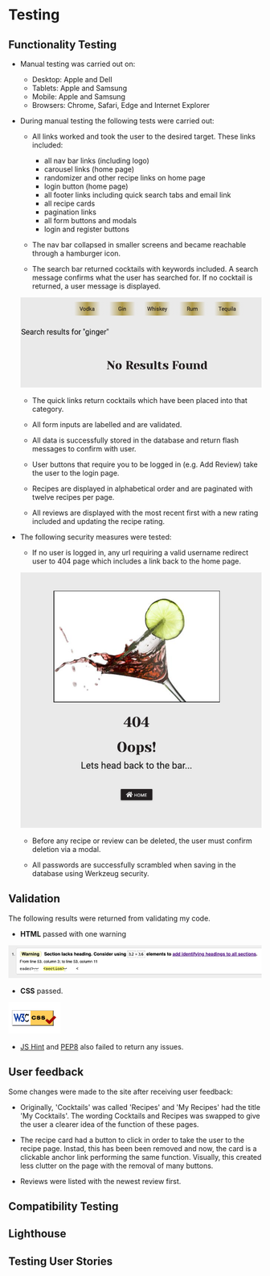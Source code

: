 # Testing

## Functionality Testing

- Manual testing was carried out on:
    - Desktop: Apple and Dell
    - Tablets: Apple and Samsung
    - Mobile: Apple and Samsung
    - Browsers: Chrome, Safari, Edge and Internet Explorer

- During manual testing the following tests were carried out:
    - All links worked and took the user to the desired target. These links included:
        - all nav bar links (including logo)
        - carousel links (home page)
        - randomizer and other recipe links on home page
        - login button (home page)
        - all footer links including quick search tabs and email link
        - all recipe cards
        - pagination links
        - all form buttons and modals
        - login and register buttons

    - The nav bar collapsed in smaller screens and became reachable through a hamburger icon.

    - The search bar returned cocktails with keywords included. A search message confirms what the user has searched for. If no cocktail is returned, a user message is displayed. 

    ![No results found](static/images/readme/noresults.png)

    - The quick links return cocktails which have been placed into that category. 

    - All form inputs are labelled and are validated. 

    - All data is successfully stored in the database and return flash messages to confirm with user.

    - User buttons that require you to be logged in (e.g. Add Review) take the user to the login page. 

    - Recipes are displayed in alphabetical order and are paginated with twelve recipes per page. 
    
    - All reviews are displayed with the most recent first with a new rating included and updating the recipe rating. 

- The following security measures were tested:

    - If no user is logged in, any url requiring a valid username redirect user to 404 page which includes a link back to the home page. 

    ![404 page](static/images/readme/404.png)

    - Before any recipe or review can be deleted, the user must confirm deletion via a modal. 

    - All passwords are successfully scrambled when saving in the database using Werkzeug security.

## Validation

The following results were returned from validating my code. 

- **HTML** passed with one warning

![HTML Validator](static/images/readme/htmlvalid.png)

- **CSS** passed.

![CSS Validator](static/images/readme/cssvalid.png)

- [JS Hint](https://jshint.com/) and [PEP8](http://pep8online.com/) also failed to return any issues. 

## User feedback

Some changes were made to the site after receiving user feedback:

- Originally, 'Cocktails' was called 'Recipes' and 'My Recipes' had the title 'My Cocktails'. The wording Cocktails and Recipes was swapped to give the user a clearer idea of the function of these pages. 

- The recipe card had a button to click in order to take the user to the recipe page. Instad, this has been been removed and now, the card is a clickable anchor link performing the same function. Visually, this created less clutter on the page with the removal of many buttons. 

- Reviews were listed with the newest review first. 




## Compatibility Testing

## Lighthouse

## Testing User Stories